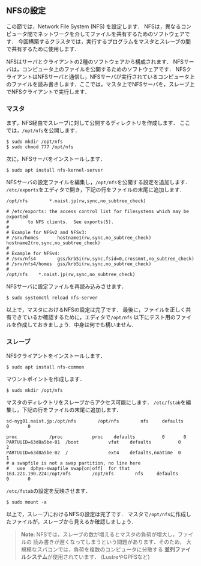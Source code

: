 ## NFSの設定

この節では，Network File System (NFS) を設定します．
NFSは，異なるコンピュータ間でネットワークを介してファイルを共有するためのソフトウェアです．
今回構築するクラスタでは，実行するプログラムをマスタとスレーブの間で共有するために使用します．

NFSはサーバとクライアントの2種のソフトウェアから構成されます．
NFSサーバは，コンピュータ上のファイルを公開するためのソフトウェアです．
NFSクライアントはNFSサーバと通信し，NFSサーバが実行されているコンピュータ上のファイルを読み書きします．ここでは，マスタ上でNFSサーバを，スレーブ上でNFSクライアントで実行します．

### マスタ

まず，NFS経由でスレーブに対して公開するディレクトリを作成します．
ここでは，`/opt/nfs`を公開します．

```text
$ sudo mkdir /opt/nfs
$ sudo chmod 777 /opt/nfs
```

次に，NFSサーバをインストールします．

```text
$ sudo apt install nfs-kernel-server
```

NFSサーバの設定ファイルを編集し，`/opt/nfs`を公開する設定を追加します．
`/etc/exports`をエディタで開き，下記の行をファイルの末尾に追加します．

```text
/opt/nfs        *.naist.jp(rw,sync,no_subtree_check)
```

```text
# /etc/exports: the access control list for filesystems which may be exported
#		to NFS clients.  See exports(5).
#
# Example for NFSv2 and NFSv3:
# /srv/homes       hostname1(rw,sync,no_subtree_check) hostname2(ro,sync,no_subtree_check)
#
# Example for NFSv4:
# /srv/nfs4        gss/krb5i(rw,sync,fsid=0,crossmnt,no_subtree_check)
# /srv/nfs4/homes  gss/krb5i(rw,sync,no_subtree_check)
#
/opt/nfs	*.naist.jp(rw,sync,no_subtree_check)
```

NFSサーバに設定ファイルを再読み込みさせます．

```text
$ sudo systemctl reload nfs-server
```

以上で，マスタにおけるNFSの設定は完了です．
最後に，ファイルを正しく共有できているか確認するために，エディタで`/opt/nfs`
以下にテスト用のファイルを作成しておきましょう．中身は何でも構いません．

### スレーブ

NFSクライアントをインストールします．

```text
$ sudo apt install nfs-common
```

マウントポイントを作成します．

```text
$ sudo mkdir /opt/nfs
```

マスタのディレクトリをスレーブからアクセス可能にします．
`/etc/fstab`を編集し，下記の行をファイルの末尾に追加します．

```text
sd-nyg01.naist.jp:/opt/nfs        /opt/nfs        nfs     defaults        0       0
```

```text
proc            /proc           proc    defaults          0       0
PARTUUID=63d8a5be-01  /boot           vfat    defaults          0       2
PARTUUID=63d8a5be-02  /               ext4    defaults,noatime  0       1
# a swapfile is not a swap partition, no line here
#   use  dphys-swapfile swap[on|off]  for that
163.221.190.224:/opt/nfs        /opt/nfs        nfs     defaults        0       0
```

`/etc/fstab`の設定を反映させます．

``` text
$ sudo mount -a
```

以上で，スレーブにおけるNFSの設定は完了です．
マスタで`/opt/nfs`に作成したファイルが，スレーブから見えるか確認しましょう．

> **Note**: NFSでは，スレーブの数が増えるとマスタの負荷が増大し，ファイルの
> 読み書きが遅くなってしまうという問題があります．そのため，
> 大規模なスパコンでは，負荷を複数のコンピュータに分散する
> **並列ファイルシステム**が使用されています． (LustreやGPFSなど)
